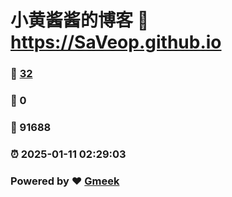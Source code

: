 # 小黄酱酱的博客 :link: https://SaVeop.github.io 
### :page_facing_up: [32](https://SaVeop.github.io/tag.html) 
### :speech_balloon: 0 
### :hibiscus: 91688 
### :alarm_clock: 2025-01-11 02:29:03 
### Powered by :heart: [Gmeek](https://github.com/Meekdai/Gmeek)
